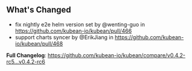 ## What's Changed
* fix  nightly e2e helm version set by @wenting-guo in https://github.com/kubean-io/kubean/pull/466
* support charts syncer by @ErikJiang in https://github.com/kubean-io/kubean/pull/468


**Full Changelog**: https://github.com/kubean-io/kubean/compare/v0.4.2-rc5...v0.4.2-rc6
